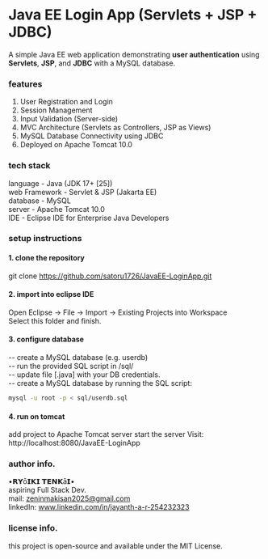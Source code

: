 # Java EE Login App (Servlets + JSP + JDBC)
A simple Java EE web application demonstrating **user authentication** using **Servlets**, **JSP**, and **JDBC** with a MySQL database.
### features
1. User Registration and Login<br>
2. Session Management<br>
3. Input Validation (Server-side)<br>
4. MVC Architecture (Servlets as Controllers, JSP as Views)<br>
5. MySQL Database Connectivity using JDBC<br>
6. Deployed on Apache Tomcat 10.0
### tech stack
language - Java (JDK 17+ [25])
<br>
web Framework - Servlet & JSP (Jakarta EE)
<br> 
database - MySQL 
<br> 
server - Apache Tomcat 10.0
<br> 
IDE - Eclipse IDE for Enterprise Java Developers
### setup instructions
#### 1. clone the repository
git clone https://github.com/satoru1726/JavaEE-LoginApp.git 
#### 2. import into eclipse IDE
Open Eclipse → File → Import → Existing Projects into Workspace <br> Select this folder and finish.
#### 3. configure database
-- create a MySQL database (e.g. userdb)
<br> -- run the provided SQL script in /sql/ 
<br> -- update file [.java] with your DB credentials.
<br> -- create a MySQL database by running the SQL script:
``` bash
mysql -u root -p < sql/userdb.sql
```
#### 4. run on tomcat
add project to Apache Tomcat server
start the server
Visit: http://localhost:8080/JavaEE-LoginApp
### author info.
•𝗥𝗬ō𝗜𝗞𝗜 𝗧𝗘𝗡𝗞ā𝗜•
<br>
aspiring Full Stack Dev.
<br>
mail: zeninmakisan2025@gmail.com
<br>
linkedIn: www.linkedin.com/in/jayanth-a-r-254232323 
### license info.
this project is open-source and available under the MIT License.
